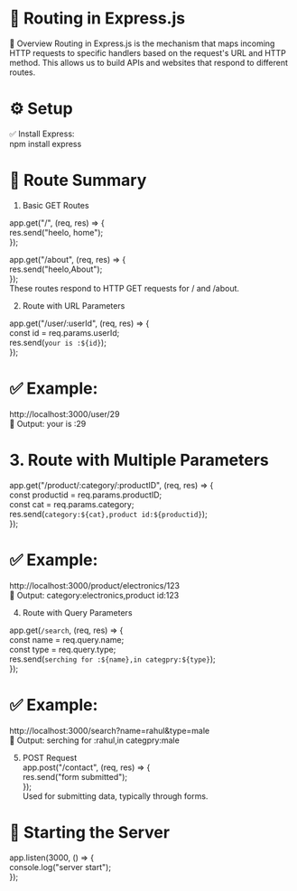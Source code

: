 # 🔁 Routing in Express.js
🔹 Overview
Routing in Express.js is the mechanism that maps incoming HTTP requests to specific handlers based on the request's URL and HTTP method. This allows us to build APIs and websites that respond to different routes.

# ⚙️ Setup
✅ Install Express:<br>
npm install express<br>

# 🧭 Route Summary<br>
1. Basic GET Routes

app.get("/", (req, res) => {<br>
  res.send("heelo, home");<br>
});<br>
 
app.get("/about", (req, res) => {<br>
  res.send("heelo,About");<br>
});<br>
These routes respond to HTTP GET requests for / and /about.<br>

2. Route with URL Parameters<br>

app.get("/user/:userId", (req, res) => {<br>
  const id = req.params.userId;<br>
  res.send(`your is :${id}`);<br>
});<br>

# ✅ Example:
http://localhost:3000/user/29 <br>
🧾 Output: your is :29<br>

# 3. Route with Multiple Parameters

app.get("/product/:category/:productID", (req, res) => {<br>
  const productid = req.params.productID;<br>
  const cat = req.params.category;<br>
  res.send(`category:${cat},product id:${productid}`);<br>
});<br>

# ✅ Example:
http://localhost:3000/product/electronics/123<br>
🧾 Output: category:electronics,product id:123<br>

4. Route with Query Parameters <br>

app.get(`/search`, (req, res) => {<br>
  const name = req.query.name;<br>
  const type = req.query.type;<br>
  res.send(`serching for :${name},in categpry:${type}`);<br>
});<br>

# ✅ Example:
http://localhost:3000/search?name=rahul&type=male<br>
🧾 Output: serching for :rahul,in categpry:male<br>

5. POST Request<br>
app.post("/contact", (req, res) => {<br>
  res.send("form submitted");<br>
});<br>
Used for submitting data, typically through forms.<br>

# 🚀 Starting the Server

app.listen(3000, () => {<br>
  console.log("server start");<br>
});<br>